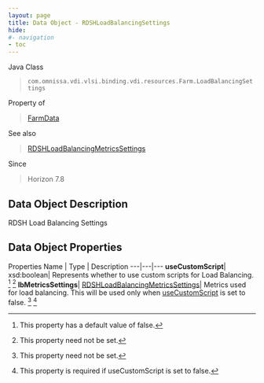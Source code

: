 ```yaml
---
layout: page
title: Data Object - RDSHLoadBalancingSettings
hide:
#- navigation
- toc
---
```






Java Class
> `com.omnissa.vdi.vlsi.binding.vdi.resources.Farm.LoadBalancingSettings`

Property of
> [FarmData](vdi.resources.Farm.FarmData.md#field_detail)

See also
> [RDSHLoadBalancingMetricsSettings](vdi.resources.Farm.LoadBalancingMetricsSettings.md)

Since
> Horizon 7.8


## Data Object Description

RDSH Load Balancing Settings

## Data Object Properties
Properties
Name |  Type |  Description
---|---|---
**useCustomScript**|  xsd:boolean|  Represents whether to use custom scripts for Load Balancing. [^5] [^1]
**lbMetricsSettings**| [RDSHLoadBalancingMetricsSettings](vdi.resources.Farm.LoadBalancingMetricsSettings.md)|  Metrics used for load balancing. This will be used only when [useCustomScript](vdi.resources.Farm.LoadBalancingSettings.md#useCustomScript) is set to false. [^1] [^117]


 


[^1]: This property need not be set.
[^5]: This property has a default value of false.
[^117]: This property is required if useCustomScript is set to false.